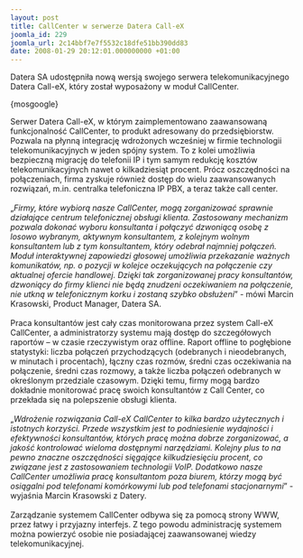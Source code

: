```yaml
---
layout: post
title: CallCenter w serwerze Datera Call-eX
joomla_id: 229
joomla_url: 2c14bbf7e7f5532c18dfe51bb390dd83
date: 2008-01-29 20:12:01.000000000 +01:00
---
```

Datera SA udostępniła nową wersją swojego serwera telekomunikacyjnego Datera Call-eX, kt&oacute;ry został wyposażony w moduł CallCenter.<p>{mosgoogle}</p><p>Serwer Datera Call-eX, w kt&oacute;rym zaimplementowano zaawansowaną funkcjonalność CallCenter, to produkt adresowany do przedsiębiorstw. Pozwala na płynną integrację wdrożonych wcześniej w firmie technologii telekomunikacyjnych w jeden sp&oacute;jny system. To z kolei umożliwia bezpieczną migrację do telefonii IP i tym samym redukcję koszt&oacute;w telekomunikacyjnych nawet o kilkadziesiąt procent. Pr&oacute;cz oszczędności na połączeniach, firma zyskuje r&oacute;wnież dostęp do wielu zaawansowanych rozwiązań, m.in. centralka telefoniczna IP PBX, a teraz także call center.<br /><br />&bdquo;<em>Firmy, kt&oacute;re wybiorą nasze CallCenter, mogą zorganizować sprawnie działające centrum telefonicznej obsługi klienta. Zastosowany mechanizm pozwala dokonać wyboru konsultanta i połączyć dzwoniącą osobę z losowo wybranym, aktywnym konsultantem, z kolejnym wolnym konsultantem lub z tym konsultantem, kt&oacute;ry odebrał najmniej połączeń. Moduł interaktywnej zapowiedzi głosowej umożliwia przekazanie ważnych komunikat&oacute;w, np. o pozycji w kolejce oczekujących na połączenie czy aktualnej ofercie handlowej. Dzięki tak zorganizowanej pracy konsultant&oacute;w, dzwoniący do firmy klienci nie będą znudzeni oczekiwaniem na połączenie, nie utkną w telefonicznym korku i zostaną szybko obsłużeni</em>&rdquo; - m&oacute;wi Marcin Krasowski, Product Manager, Datera SA.<br /><br />Praca konsultant&oacute;w jest cały czas monitorowana przez system Call-eX CallCenter, a administratorzy systemu mają dostęp do szczeg&oacute;łowych raport&oacute;w &ndash; w czasie rzeczywistym oraz offline. Raport offline to pogłębione statystyki: liczba połączeń przychodzących (odebranych i nieodebranych, w minutach i procentach), łączny czas rozm&oacute;w, średni czas oczekiwania na połączenie, średni czas rozmowy, a także liczba połączeń odebranych w określonym przedziale czasowym. Dzięki temu, firmy mogą bardzo dokładnie monitorować pracę swoich konsultant&oacute;w z Call Center, co przekłada się na polepszenie obsługi klienta.<br /><br />&bdquo;<em>Wdrożenie rozwiązania Call-eX CallCenter to kilka bardzo użytecznych i istotnych korzyści. Przede wszystkim jest to podniesienie wydajności i efektywności konsultant&oacute;w, kt&oacute;rych pracę można dobrze zorganizować, a jakość kontrolować wieloma dostępnymi narzędziami. Kolejny plus to na pewno znaczne oszczędności sięgające kilkudziesięciu procent, co związane jest z zastosowaniem technologii VoIP. Dodatkowo nasze CallCenter umożliwia pracę konsultantom poza biurem, kt&oacute;rzy mogą być osiągalni pod telefonami kom&oacute;rkowymi lub pod telefonami stacjonarnymi</em>&rdquo; - wyjaśnia Marcin Krasowski z Datery.<br /><br />Zarządzanie systemem CallCenter odbywa się za pomocą strony WWW, przez łatwy i przyjazny interfejs. Z tego powodu administrację systemem można powierzyć osobie nie posiadającej zaawansowanej wiedzy telekomunikacyjnej. </p>
